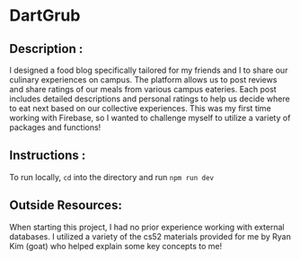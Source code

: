 # DartGrub

## Description : 
I designed a food blog specifically tailored for my friends and I to share our culinary experiences on campus. The platform allows us to post reviews and share ratings of our meals from various campus eateries. Each post includes detailed descriptions and personal ratings to help us decide where to eat next based on our collective experiences. This was my first time working with Firebase, so I wanted to challenge myself to utilize a variety of packages and functions!

## Instructions :
To run locally, `cd` into the directory and run `npm run dev`

## Outside Resources:
When starting this project, I had no prior experience working with external databases. I utilized a variety of the cs52 materials provided for me by Ryan Kim (goat) who helped explain some key concepts to me!
